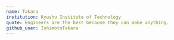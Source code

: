 ```yaml
---
name: Takara
institution: Kyushu Institute of Technology
quote: Engineers are the best because they can make anything.
github_user: IshimotoTakara
---
```

